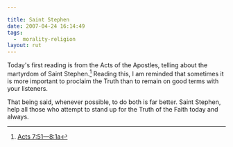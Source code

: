 ```yaml
---

title: Saint Stephen
date: 2007-04-24 16:14:49
tags:
  -  morality-religion
layout: rut
---
```


Today's first reading is from the Acts of the Apostles, telling about the martyrdom of Saint Stephen.[^1]  Reading this, I am reminded that sometimes it is more important to proclaim the Truth than to remain on good terms with your listeners.  

That being said, whenever possible, to do both is far better.  Saint Stephen, help all those who attempt to stand up for the Truth of the Faith today and always. 

[^1]: [Acts 7:51—8:1a](http://www.usccb.org/nab/bible/acts/acts7.htm#v51)


